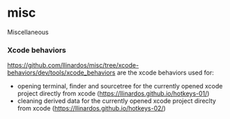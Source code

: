 # misc
Miscellaneous

### Xcode behaviors

https://github.com/llinardos/misc/tree/xcode-behaviors/dev/tools/xcode_behaviors are the xcode behaviors used for:
* opening terminal, finder and sourcetree for the currently opened xcode project  directly from xcode (https://llinardos.github.io/hotkeys-01/)
* cleaning derived data for the currently opened xcode project direclty from xcode (https://llinardos.github.io/hotkeys-02/)
